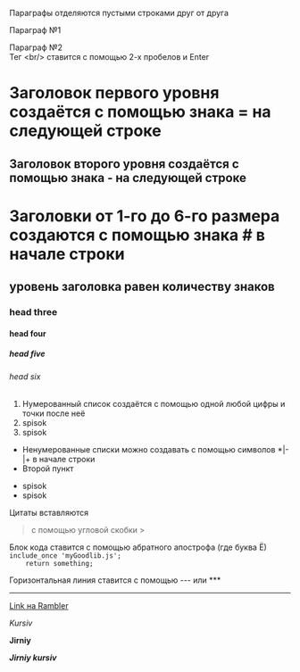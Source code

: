 Параграфы отделяются пустыми строками друг от друга

Параграф №1

Параграф №2  
Тег &lt;br/> ставится с помощью 2-х пробелов и Enter

Заголовок первого уровня создаётся с помощью знака = на следующей строке
=

Заголовок второго уровня создаётся с помощью знака - на следующей строке
-

# Заголовки от 1-го до 6-го размера создаются с помощью знака # в начале строки
## уровень заголовка равен количеству знаков
### head three
#### head four
##### head five
###### head six

1. Нумерованный список создаётся с помощью одной любой цифры и точки после неё
1. spisok
1. spisok

+ Ненумерованные списки можно создавать с помощью символов *|-|+ в начале строки
+ Второй пункт
* spisok
* spisok

Цитаты вставляются
> с помощью угловой скобки >

Блок кода ставится с помощью абратного апострофа (где буква Ё)  
    `include_once 'myGoodlib.js';`  
    `    return something;`

Горизонтальная линия ставится с помощью --- или ***
***

[Link на Rambler](www.rambler.ru "Подсказка про ссылку")

*Kursiv*

**Jirniy**

***Jirniy kursiv***
